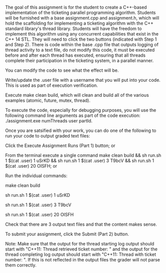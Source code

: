 The goal of this assignment is for the student to create a C++-based implementation of the ticketing parallel programming algorithm. Students will be furnished with a base assignment.cpp and assignment.h, which will hold the scaffolding for implementing a ticketing algorithm with the C++ standard library's thread library.  Students will have the freedom to implement this algorithm using any concurrent capabilities that exist in the C++ 14 STL. They will need to click the two buttons (indicated with Step 1 and Step 2).  There is code within the base .cpp file that outputs logging of thread activity to a text file, do not modify this code, it must be executed before and after each thread has executed, ensuring that all threads complete their participation in the ticketing system, in a parallel manner.

You can modify the code to see what the effect will be.

Write/update the .user file with a username that you will put into your code. This is used as part of execution verification.

Execute make clean build, which will clean and build all of the various examples (atomic, future, mutex, thread).

To execute the code, especially for debugging purposes, you will use the following command line arguments as part of the code execution:    ./assignment.exe numThreads user partId.

Once you are satsified with your work, you can do one of the following to run your code to output graded text files:

Click the Execute Assignment Runs (Part 1) button; or

From the terminal execute a single command make clean build && sh run.sh 1 $(cat .user) 1 uSrKD && sh run.sh 1 $(cat .user) 3 T9bcV && sh run.sh 1 $(cat .user) 20 OISFH; or

Run the individual commands:

make clean build

sh run.sh 1 $(cat .user) 1 uSrKD

sh run.sh 1 $(cat .user) 3 T9bcV

sh run.sh 1 $(cat .user) 20 OISFH

Check that there are 3 output text files and that the content makes sense.

To submit your assignment, click the Submit (Part 2) button.

Note: Make sure that the output for the thread starting log output should start with "C++11: Thread retrieved ticket number: " and the output for the thread completing log output should start with "C++11: Thread with ticket number: ". If this is not reflected in the output files the grader will not parse them correctly.


